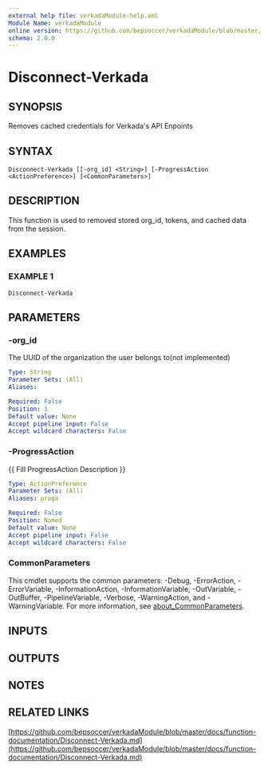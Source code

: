 ```yaml
---
external help file: verkadaModule-help.xml
Module Name: verkadaModule
online version: https://github.com/bepsoccer/verkadaModule/blob/master/docs/function-documentation/Disconnect-Verkada.md
schema: 2.0.0
---
```


# Disconnect-Verkada

## SYNOPSIS
Removes cached credentials for Verkada's API Enpoints

## SYNTAX

```
Disconnect-Verkada [[-org_id] <String>] [-ProgressAction <ActionPreference>] [<CommonParameters>]
```

## DESCRIPTION
This function is used to removed stored org_id, tokens, and cached data from the session.

## EXAMPLES

### EXAMPLE 1
```
Disconnect-Verkada
```

## PARAMETERS

### -org_id
The UUID of the organization the user belongs to(not implemented)

```yaml
Type: String
Parameter Sets: (All)
Aliases:

Required: False
Position: 1
Default value: None
Accept pipeline input: False
Accept wildcard characters: False
```

### -ProgressAction
{{ Fill ProgressAction Description }}

```yaml
Type: ActionPreference
Parameter Sets: (All)
Aliases: proga

Required: False
Position: Named
Default value: None
Accept pipeline input: False
Accept wildcard characters: False
```

### CommonParameters
This cmdlet supports the common parameters: -Debug, -ErrorAction, -ErrorVariable, -InformationAction, -InformationVariable, -OutVariable, -OutBuffer, -PipelineVariable, -Verbose, -WarningAction, and -WarningVariable. For more information, see [about_CommonParameters](http://go.microsoft.com/fwlink/?LinkID=113216).

## INPUTS

## OUTPUTS

## NOTES

## RELATED LINKS

[https://github.com/bepsoccer/verkadaModule/blob/master/docs/function-documentation/Disconnect-Verkada.md](https://github.com/bepsoccer/verkadaModule/blob/master/docs/function-documentation/Disconnect-Verkada.md)

